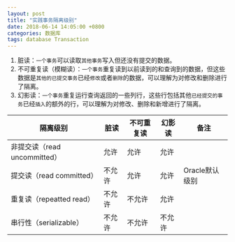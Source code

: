 ```yaml
---
layout: post
title: "实践事务隔离级别"
date: 2018-06-14 14:05:00 +0800
categories: 数据库
tags: database Transaction
---
```




1. 脏读：`一个事务`可以读取`其他事务`写入但还没有提交的数据。
2. 不可重复读（模糊读）：`一个事务`重复读到以前读到的和查询到的数据，但这些数据是`其他的已提交事务`已经`修改`或者`删除`的数据，可以理解为对修改和删除进行了隔离。
3. 幻影读：`一个事务`重复运行查询返回的一些列行，这些行包括其他`已经提交的事务`已经`插入`的额外的行，可以理解为对修改、删除和新增进行了隔离。



| 隔离级别                   | 脏读   | 不可重复读 | 幻影读  | 备注         |
| ---------------------- | ---- | ----- | ---- | ---------- |
| 非提交读（read uncommitted） | 允许   | 允许    | 允许   |            |
| 提交读（read committed）    | 不允许  | 允许    | 允许   | Oracle默认级别 |
| 重复读（repeatted read）    | 不允许  | 不允许   | 允许   |            |
| 串行性（serializable）      | 不允许  | 不允许   | 不允许  |            |

